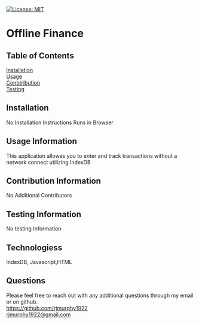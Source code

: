 

   [![License: MIT](https://img.shields.io/badge/License-MIT-yellow.svg)](https://opensource.org/licenses/MIT)


   # Offline Finance

   ## Table of Contents

   


   [Installation](#Installation)
    <br>
   [Usage](#Usage)
   <br>
   [Conbtribution](#Contribution)
   <br>
   [Testing](#Testing)


  ## Installation
  No Installation Instructions Runs in Browser

  ## Usage Information
  This application allowes you to enter and track transactions without a network connect utilizing IndexDB

  ## Contribution Information
  No Additional Contributors

  ## Testing Information
  No testing Information

  ## Technologiess
  IndexDB, Javascript,HTML

   ## Questions

   Please feel free to reach out with any additional questions through my email or on github.
   <br>
   https://github.com/rjmurphy1922
   <br>
  rjmurphy1922@gmail.com

   
